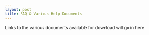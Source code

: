```yaml
---
layout: post
title: FAQ & Various Help Documents
---
```


Links to the various documents available for download will go in here
